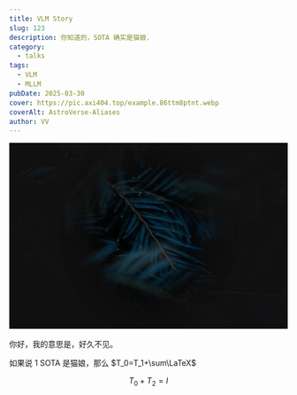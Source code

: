 ```yaml
---
title: VLM Story
slug: 123
description: 你知道的，SOTA 确实是猫娘.
category:
  - talks
tags:
  - VLM
  - MLLM
pubDate: 2025-03-30
cover: https://pic.axi404.top/example.86ttm8ptnt.webp
coverAlt: AstroVerse-Aliases
author: VV
---
```


![](./images/image.png)

你好，我的意思是，好久不见。

如果说 $1$ SOTA 是猫娘，那么 $T_0=T_1+\sum\LaTeX$

$$
T_0 + T_2 = I
$$